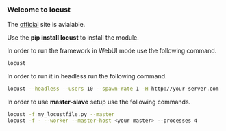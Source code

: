 ### Welcome to locust

The [official](https://locust.io) site is avialable.

Use the **pip install locust** to install the module.

In order to run the framework in WebUI mode use the following command.

``` bash
locust
```

In order to run it in headless run the following command.

``` bash
locust --headless --users 10 --spawn-rate 1 -H http://your-server.com
```

In order to use **master-slave** setup use the following commands.

``` bash
locust -f my_locustfile.py --master
locust -f - --worker --master-host <your master> --processes 4
```


